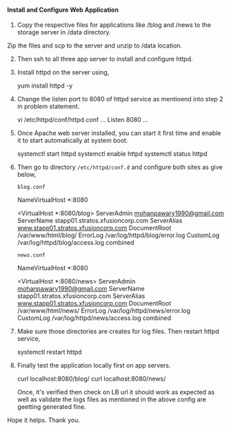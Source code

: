 #### Install and Configure Web Application

1. Copy the respective files for applications like /blog and /news to the storage server in /data directory. 

Zip the files and scp to the server and unzip to /data location.

2. Then ssh to all three app server to install and configure httpd.

3. Install httpd on the server using,

    yum install httpd -y

4. Change the listen port to 8080 of httpd service as mentioend into step 2 in problem statement.

    vi /etc/httpd/conf/httpd.conf
    ...
    Listen 8080
    ...

5. Once Apache web server installed, you can start it first time and enable it to start automatically at system boot.

    systemctl start httpd
    systemctl enable httpd
    systemctl status httpd

6. Then go to directory `/etc/httpd/conf.d` and configure both sites as give below,

    `blog.conf`

    NameVirtualHost *:8080

    <VirtualHost *:8080/blog>
        ServerAdmin mohanpawary1990@gmail.com
        ServerName stapp01.stratos.xfusioncorp.com
        ServerAlias www.stapp01.stratos.xfusioncorp.com
        DocumentRoot /var/www/html/blog/
        ErrorLog /var/log/httpd/blog/error.log
        CustomLog /var/log/httpd/blog/access.log combined
    </VirtualHost>

    `news.conf`

    NameVirtualHost *:8080

    <VirtualHost *:8080/news>
        ServerAdmin mohanpawary1990@gmail.com
        ServerName stapp01.stratos.xfusioncorp.com
        ServerAlias www.stapp01.stratos.xfusioncorp.com
        DocumentRoot /var/www/html/news/
        ErrorLog /var/log/httpd/news/error.log
        CustomLog /var/log/httpd/news/access.log combined
    </VirtualHost>

7. Make sure those directories are creates for log files. Then restart httpd service,

    systemctl restart httpd

8. Finally test the application locally first on app servers.

    curl localhost:8080/blog/
    curl localhost:8080/news/

    Once, it's verified then check on LB url it should work as expected as well as validate the logs files as mentioned in the above config are geetting generated fine.

Hope it helps. Thank you.
